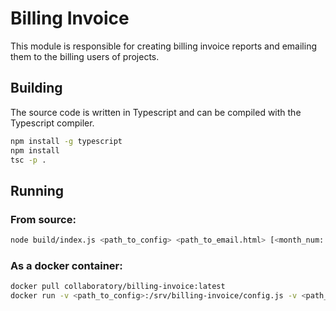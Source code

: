 # Billing Invoice
This module is responsible for creating billing invoice reports and emailing them to the billing users of projects.

## Building
The source code is written in Typescript and can be compiled with the Typescript compiler.

```bash
npm install -g typescript
npm install
tsc -p .
```

## Running

### From source:

```bash
node build/index.js <path_to_config> <path_to_email.html> [<month_num: 0-11> <project0,project1>]
```

### As a docker container:

```bash
docker pull collaboratory/billing-invoice:latest
docker run -v <path_to_config>:/srv/billing-invoice/config.js -v <path_to_email>:/srv/billing-invoice/collab-billing.html collaboratory/billing-invoice
```

